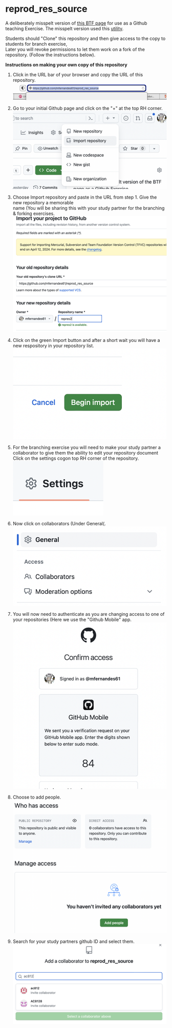 # reprod_res_source
A deliberately misspelt version of [this BTF page](https://bioinfotraining.bio.cam.ac.uk/about-facility) 
for use as a Github teaching Exercise. The misspelt version used this 
[utility](https://www.online-utility.org/text/misspellizer.jsp).  

Students should "Clone" this repository and then give access to the copy to students for branch exercise,    
Later you will revoke permissions to let them work on a fork of the repository.
(Follow the instructions below).   

__Instructions on making your own copy of this repository__
1. Click in the URL bar of your browser and copy the URL of this repository.   
![Step 1](img/step-2.png "Step 1")

2. Go to your initial Github page and click on the "+" at the top RH corner.    
![Step 2](img/step-1.png "Step 2")

3. Choose Import repository and paste in the URL from step 1. Give the new repository a memorable    
name (You will be sharing this with your study partner for the branching & forking exercises.         
![Step 3](img/step-3.png "Step 3")

4. Click on the green Import button and after a short wait you will have a new respository in your repository list.    
![Step 4](img/step-4.png "Step 4")
   
5. For the branching exercise you will need to make your study partner a collaborator to give
them the ability to edit your repository document Click on the settings cogon top RH corner of the repository.
![Step 5](img/step-5.png "Step 5")
   
6. Now click on collaborators (Under General(.      
![Step 6](img/step-6.png "Step 6")
    
7. You will now need to authenticate as you are changing access to one of your repositories (Here we use the "Github Mobile" app.   
![Step 7](img/step-7.png "Step 7")
   
8. Choose to add people.   
![Step 9](img/step-9.png "Step 9")
    
9. Search for your study partners github ID and select them.    
![Step 10](img/step-10.png "Step 10")
